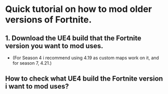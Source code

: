 # Quick tutorial on how to mod older versions of Fortnite.

## 1. Download the UE4 build that the Fortnite version you want to mod uses. 

- (For Season 4 i recommend using 4.19 as custom maps work on it, and for season 7, 4.21.)

## How to check what UE4 build the Fortnite version i want to mod uses?


